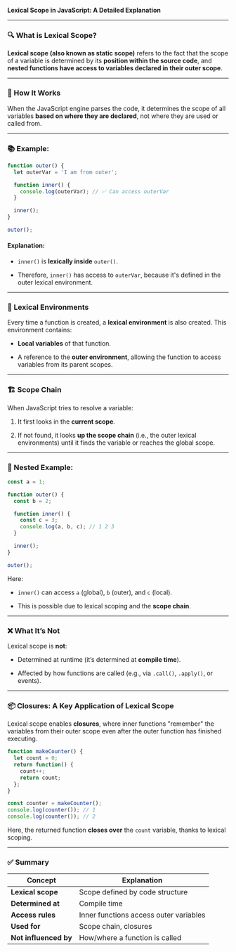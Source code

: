 **Lexical Scope in JavaScript: A Detailed Explanation**

---

### 🔍 What is Lexical Scope?

**Lexical scope (also known as static scope)** refers to the fact that the scope of a variable is determined by its **position within the source code**, and **nested functions have access to variables declared in their outer scope**.

---

### 🧠 How It Works

When the JavaScript engine parses the code, it determines the scope of all variables **based on where they are declared**, not where they are used or called from.

---

### 📚 Example:

```javascript
function outer() {
  let outerVar = 'I am from outer';

  function inner() {
    console.log(outerVar); // ✅ Can access outerVar
  }

  inner();
}

outer();
```

#### Explanation:

- `inner()` is **lexically inside** `outer()`.
    
- Therefore, `inner()` has access to `outerVar`, because it's defined in the outer lexical environment.
    

---

### 🧱 Lexical Environments

Every time a function is created, a **lexical environment** is also created. This environment contains:

- **Local variables** of that function.
    
- A reference to the **outer environment**, allowing the function to access variables from its parent scopes.
    

---

### 🏗️ Scope Chain

When JavaScript tries to resolve a variable:

1. It first looks in the **current scope**.
    
2. If not found, it looks **up the scope chain** (i.e., the outer lexical environments) until it finds the variable or reaches the global scope.
    

---

### 🧪 Nested Example:

```javascript
const a = 1;

function outer() {
  const b = 2;

  function inner() {
    const c = 3;
    console.log(a, b, c); // 1 2 3
  }

  inner();
}

outer();
```

Here:

- `inner()` can access `a` (global), `b` (outer), and `c` (local).
    
- This is possible due to lexical scoping and the **scope chain**.
    

---

### ❌ What It’s Not

Lexical scope is **not**:

- Determined at runtime (it’s determined at **compile time**).
    
- Affected by how functions are called (e.g., via `.call()`, `.apply()`, or events).
    

---

### 📦 Closures: A Key Application of Lexical Scope

Lexical scope enables **closures**, where inner functions "remember" the variables from their outer scope even after the outer function has finished executing.

```javascript
function makeCounter() {
  let count = 0;
  return function() {
    count++;
    return count;
  };
}

const counter = makeCounter();
console.log(counter()); // 1
console.log(counter()); // 2
```

Here, the returned function **closes over** the `count` variable, thanks to lexical scoping.

---

### ✅ Summary

|Concept|Explanation|
|---|---|
|**Lexical scope**|Scope defined by code structure|
|**Determined at**|Compile time|
|**Access rules**|Inner functions access outer variables|
|**Used for**|Scope chain, closures|
|**Not influenced by**|How/where a function is called|
